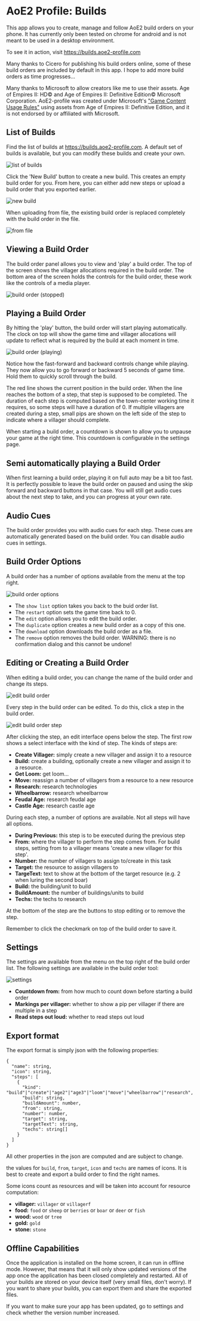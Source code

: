 # AoE2 Profile: Builds

This app allows you to create, manage and follow AoE2 build orders on your phone.
It has currently only been tested on chrome for android and is not meant to be used in a desktop environment.

To see it in action, visit https://builds.aoe2-profile.com

Many thanks to Cicero for publishing his build orders online, some of these build orders are included by default in this app. I hope to add more build orders as time progresses...

Many thanks to Microsoft to allow creators like me to use their assets. Age of Empires II: HD© and Age of Empires II: Definitive Edition© Microsoft Corporation. AoE2-profile was created under Microsoft's ["Game Content Usage Rules"](https://www.xbox.com/en-US/developers/rules) using assets from Age of Empires II: Definitive Edition, and it is not endorsed by or affiliated with Microsoft.

## List of Builds
Find the list of builds at https://builds.aoe2-profile.com. A default set of builds is available, but you can modify these builds and create your own.

![list of builds](docs/build-order-list.png)

Click the 'New Build' button to create a new build. This creates an empty build order for you. From here, you can either add new steps or upload a build order that you exported earlier.

![new build](docs/new-build.png)

When uploading from file, the existing build order is replaced completely with the build order in the file.

![from file](docs/from-file.png)

## Viewing a Build Order
The build order panel allows you to view and 'play' a build order. The top of the screen shows the villager allocations required in the build order. The bottom area of the screen holds the controls for the build order, these work like the controls of a media player.

![build order (stopped)](docs/build-order-stopped.png)

## Playing a Build Order
By hitting the 'play' button, the build order will start playing automatically. The clock on top will show the game time and villager allocations will update to reflect what is required by the build at each moment in time.

![build order (playing)](docs/build-order-playing.png)

Notice how the fast-forward and backward controls change while playing. They now allow you to go forward or backward 5 seconds of game time. Hold them to quickly scroll through the build.

The red line shows the current position in the build order. When the line reaches the bottom of a step, that step is supposed to be completed. The duration of each step is computed based on the town-center working time it requires, so some steps will have a duration of 0. If multiple villagers are created during a step, small pips are shown on the left side of the step to indicate where a villager should complete.

When starting a build order, a countdown is shown to allow you to unpause your game at the right time. This countdown is configurable in the settings page.

## Semi automatically playing a Build Order
When first learning a build order, playing it on full auto may be a bit too fast. It is perfectly possible to leave the build order on paused and using the skip forward and backward buttons in that case. You will still get audio cues about the next step to take, and you can progress at your own rate.

## Audio Cues
The build order provides you with audio cues for each step. These cues are automatically generated based on the build order. You can disable audio cues in settings. 

## Build Order Options
A build order has a number of options available from the menu at the top right.

![build order options](docs/build-order-options.png)

- The `show list` option takes you back to the buid order list.
- The `restart` option sets the game time back to 0.
- The `edit` option allows you to edit the build order.
- The `duplicate` option creates a new build order as a copy of this one.
- The `download` option downloads the build order as a file.
- The `remove` option removes the build order. WARNING: there is no confirmation dialog and this cannot be undone!
## Editing or Creating a Build Order
When editing a build order, you can change the name of the build order and change its steps.

![edit build order](docs/edit-build-order.png)

Every step in the build order can be edited. To do this, click a step in the build order.

![edit build order step](docs/edit-build-order-step.png)

After clicking the step, an edit interface opens below the step. The first row shows a select interface with the kind of step. The kinds of steps are:
- **Create Villager:** simply create a new villager and assign it to a resource
- **Build:** create a building, optionally create a new villager and assign it to a resource.
- **Get Loom:** get loom...
- **Move:** reassign a number of villagers from a resource to a new resource
- **Research:** research technologies
- **Wheelbarrow:** research wheelbarrow
- **Feudal Age:** research feudal age
- **Castle Age:** research castle age

During each step, a number of options are available. Not all steps will have all options.
- **During Previous:** this step is to be executed during the previous step
- **From:** where the villager to perform the step comes from. For build steps, setting from to a villager means 'create a new villager for this step'.
- **Number:** the number of villagers to assign to/create in this task
- **Target:** the resource to assign villagers to
- **TargeText:** text to show at the bottom of the target resource (e.g. 2 when luring the second boar)
- **Build:** the building/unit to build
- **BuildAmount:** the number of buildings/units to build
- **Techs:** the techs to research

At the bottom of the step are the buttons to stop editing or to remove the step.

Remember to click the checkmark on top of the build order to save it.

## Settings
The settings are available from the menu on the top right of the build order list. The following settings are available in the build order tool:

![settings](docs/settings.png)

- **Countdown from:** from how much to count down before starting a build order
- **Markings per villager:** whether to show a pip per villager if there are multiple in a step
- **Read steps out loud:** whether to read steps out loud 

## Export format
The export format is simply json with the following properties:

```
{
  "name": string,
  "icon": string,
  "steps": [
    {
      "kind": "build"|"create"|"age2"|"age3"|"loom"|"move"|"wheelbarrow"|"research",
      "build": string,
      "buildAmount": number,
      "from": string,
      "number": number,
      "target": string,
      "targetText": string,
      "techs": string[]
    }
  ]
}
```

All other properties in the json are computed and are subject to change.

the values for `build`, `from`, `target`, `icon` and `techs` are names of icons. It is best to create and export a build order to find the right names.

Some icons count as resources and will be taken into account for resource computation:
- **villager:** `villager` or `villagerf`
- **food:** `food` or `sheep` or `berries` or `boar` or `deer` or `fish`
- **wood:** `wood` or `tree`
- **gold:** `gold`
- **stone:** `stone`

## Offline Capabilities
Once the application is installed on the home screen, it can run in offline mode. However, that means that it will only show updated versions of the app once the application has been closed completely and restarted.
All of your builds are stored on your device itself (very small files, don't worry). If you want to share your builds, you can export them and share the exported files.

If you want to make sure your app has been updated, go to settings and check whether the version number increased.
